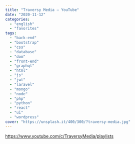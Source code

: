 ```yaml
---
title: "Traversy Media – YouTube"
date: "2020-11-12"
categories:
  - "english"
  - "favorites"
tags:
  - "back-end"
  - "bootstrap"
  - "css"
  - "database"
  - "dom"
  - "front-end"
  - "graphql"
  - "html"
  - "js"
  - "jwt"
  - "laravel"
  - "mongo"
  - "node"
  - "php"
  - "python"
  - "react"
  - "ui"
  - "wordpress"
cover: "https://unsplash.it/400/300/?traversy-media.jpg"
---
```


https://www.youtube.com/c/TraversyMedia/playlists

